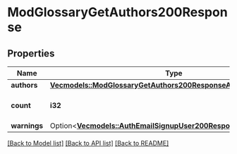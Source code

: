 # ModGlossaryGetAuthors200Response

## Properties

Name | Type | Description | Notes
------------ | ------------- | ------------- | -------------
**authors** | [**Vec<models::ModGlossaryGetAuthors200ResponseAuthorsInner>**](mod_glossary_get_authors_200_response_authors_inner.md) |  | 
**count** | **i32** | The total number of records. | [default to null]
**warnings** | Option<[**Vec<models::AuthEmailSignupUser200ResponseWarningsInner>**](auth_email_signup_user_200_response_warnings_inner.md)> |  | [optional]

[[Back to Model list]](../README.md#documentation-for-models) [[Back to API list]](../README.md#documentation-for-api-endpoints) [[Back to README]](../README.md)


